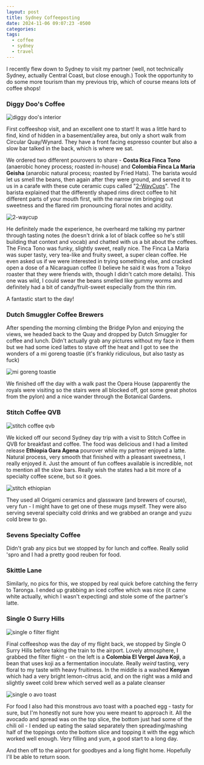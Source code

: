 ```yaml
---
layout: post
title: Sydney Coffeeposting
date: 2024-11-06 09:07:23 -0500
categories: 
tags:
  - coffee
  - sydney
  - travel
---
```

I recently flew down to Sydney to visit my partner (well, not technically Sydney, actually Central Coast, but close enough.) Took the opportunity to do some more tourism than my previous trip, which of course means lots of coffee shops!

### Diggy Doo's Coffee

![diggy doo's interior](/assets/images/diggy-doos.jpg)

First coffeeshop visit, and an excellent one to start! It was a little hard to find, kind of hidden in a basement/alley area, but only a short walk from Circular Quay/Wynard. They have a front facing espresso counter but also a slow bar talked in the back, which is where we sat.

We ordered two different pourovers to share - **Costa Rica Finca Tono** (anaerobic honey process; roasted in-house) and **Colombia Finca La Maria Geisha** (anarobic natural process; roasted by Fried Hats). The barista would let us smell the beans, then again after they were ground, and served it to us in a carafe with these cute ceramic cups called "[2-WayCups](https://www.2-waycup.com/)". The barista explained that the differently shaped rims direct coffee to hit different parts of your mouth first, with the narrow rim bringing out sweetness and the flared rim pronouncing floral notes and acidity. 

![2-waycup](/assets/images/diggy-doos-cups.jpg)

He definitely made the experience, he overheard me talking my partner through tasting notes (he doesn't drink a lot of black coffee so he's still building that context and vocab) and chatted with us a bit about the coffees. The Finca Tono was funky, slightly sweet, really nice. The Finca La Maria was super tasty, very tea-like and fruity sweet, a super clean coffee.  He even asked us if we were interested in trying something else, and cracked open a dose of a Nicaraguan coffee (I believe he said it was from a Tokyo roaster that they were friends with, though I didn't catch more details). This one was wild, I could swear the beans smelled like gummy worms and definitely had a bit of candy/fruit-sweet especially from the thin rim. 

A fantastic start to the day! 

### Dutch Smuggler Coffee Brewers

After spending the morning climbing the Bridge Pylon and enjoying the views, we headed back to the Quay and dropped by Dutch Smuggler for coffee and lunch. Didn't actually grab any pictures without my face in them but we had some iced lattes to stave off the heat and I got to see the wonders of a mi goreng toastie (it's frankly ridiculous, but also tasty as fuck)

![mi goreng toastie](/assets/images/migoreng-toastie.jpg)

We finished off the day with a walk past the Opera House (apparently the royals were visiting so the stairs were all blocked off, got some great photos from the pylon) and a nice wander through the Botanical Gardens.
### Stitch Coffee QVB

![stitch coffee qvb](/assets/images/stitch.jpg)

We kicked off our second Sydney day trip with a visit to Stitch Coffee in QVB for breakfast and coffee. The food was delicious and I had a limited release **Ethiopia Gara Agena** pourover while my partner enjoyed a latte. Natural process, very smooth that finished with a pleasant sweetness, I really enjoyed it. Just the amount of fun coffees available is incredible, not to mention all the slow bars. Really wish the states had a bit more of a specialty coffee scene, but so it goes.

![stitch ethiopian](/assets/images/stitch-ethiopian.jpg)

They used all Origami ceramics and glassware (and brewers of course), very fun - I might have to get one of these mugs myself. They were also serving several specialty cold drinks and we grabbed an orange and yuzu cold brew to go.

### Sevens Specialty Coffee

Didn't grab any pics but we stopped by for lunch and coffee. Really solid 'spro and I had a pretty good reuben for food.

### Skittle Lane

Similarly, no pics for this, we stopped by real quick before catching the ferry to Taronga. I ended up grabbing an iced coffee which was nice (it came white actually, which I wasn't expecting) and stole some of the partner's latte.

### Single O Surry Hills

![single o filter flight](/assets/images/singleo-flight.jpg)

Final coffeeshop was the day of my flight back, we stopped by Single O Surry Hills before taking the train to the airport. Lovely atmosphere, I grabbed the filter flight - on the left is a **Colombia El Vergel Java Koji**, a bean that uses koji as a fermentation inoculate. Really *weird* tasting, very floral to my taste with heavy fruitiness. In the middle is a washed **Kenyan** which had a very bright lemon-citrus acid, and on the right was a mild and slightly sweet cold brew which served well as a palate cleanser

![single o avo toast](/assets/images/singleo-avo-toast.jpg)

For food I also had this monstrous avo toast with a poached egg - tasty for sure, but I'm honestly not sure how you were meant to approach it. All the avocado and spread was on the top slice, the bottom just had some of the chili oil - I ended up eating the salad separately then spreading/mashing half of the toppings onto the bottom slice and topping it with the egg which worked well enough. Very filling and yum, a good start to a long day.

And then off to the airport for goodbyes and a long flight home. Hopefully I'll be able to return soon.
